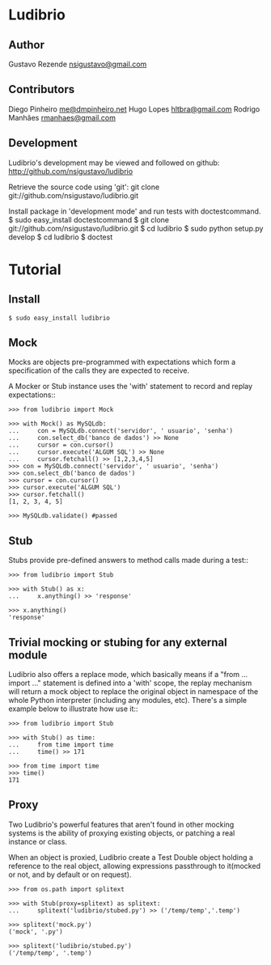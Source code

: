 Ludibrio
========

Author
------

Gustavo Rezende <nsigustavo@gmail.com>

Contributors
------------

Diego Pinheiro <me@dmpinheiro.net>
Hugo Lopes <hltbra@gmail.com>
Rodrigo Manhães <rmanhaes@gmail.com>



Development
-----------

Ludibrio's development may be viewed and followed on github:
    http://github.com/nsigustavo/ludibrio

Retrieve the source code using 'git':
    git clone git://github.com/nsigustavo/ludibrio.git

Install package in 'development mode' and run tests with doctestcommand.
    $ sudo easy_install doctestcommand
    $ git clone git://github.com/nsigustavo/ludibrio.git
    $ cd ludibrio
    $ sudo python setup.py develop
    $ cd ludibrio
    $ doctest


Tutorial
========


Install
-------

    $ sudo easy_install ludibrio


Mock
----

Mocks are objects pre-programmed with expectations which form a specification of the calls they are expected to receive.

A Mocker or Stub instance uses the 'with' statement to record and replay expectations::

    >>> from ludibrio import Mock
    
    >>> with Mock() as MySQLdb:
    ...     con = MySQLdb.connect('servidor', ' usuario', 'senha')
    ...     con.select_db('banco de dados') >> None
    ...     cursor = con.cursor()
    ...     cursor.execute('ALGUM SQL') >> None
    ...     cursor.fetchall() >> [1,2,3,4,5]
    >>> con = MySQLdb.connect('servidor', ' usuario', 'senha')
    >>> con.select_db('banco de dados')
    >>> cursor = con.cursor()
    >>> cursor.execute('ALGUM SQL')
    >>> cursor.fetchall()
    [1, 2, 3, 4, 5]
    
    >>> MySQLdb.validate() #passed


Stub
----

Stubs provide pre-defined answers to method calls made during a test::

    >>> from ludibrio import Stub

    >>> with Stub() as x:
    ...     x.anything() >> 'response'

    >>> x.anything()
    'response'


Trivial mocking or stubing for any external module
--------------------------------------------------

Ludibrio also offers a replace mode, which basically means if a "from ... import ..." statement is defined into a 'with' scope, the replay mechanism will return a mock object to replace the original object in namespace of the whole Python interpreter (including any modules, etc). There's a simple example below to illustrate how use it::

    >>> from ludibrio import Stub
    
    >>> with Stub() as time:
    ...     from time import time
    ...     time() >> 171

    >>> from time import time
    >>> time()
    171



Proxy
-----

Two Ludibrio's powerful features that aren't found in other mocking systems is the ability of proxying existing objects, or patching a real instance or class.

When an object is proxied, Ludibrio create a Test Double object holding a reference to the real object, allowing expressions passthrough to it(mocked or not, and by default or on request).

    >>> from os.path import splitext

    >>> with Stub(proxy=splitext) as splitext:
    ...     splitext('ludibrio/stubed.py') >> ('/temp/temp','.temp')
    
    >>> splitext('mock.py')
    ('mock', '.py')
    
    >>> splitext('ludibrio/stubed.py')
    ('/temp/temp', '.temp')
    

